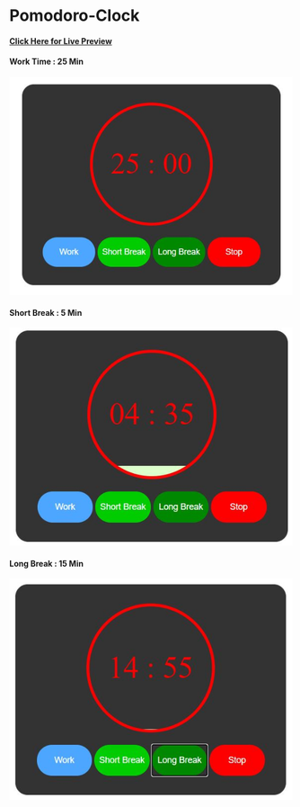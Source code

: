 # Pomodoro-Clock

#### <a href="https://pomodoroclock-3p34g8x1b8kjpkzjep.web.codequotient.com"> Click Here for Live Preview </a>

#### Work Time : 25 Min
<img src="https://github.com/HiteshGarg-Coder/Pomodoro-Clock/blob/main/Pomodoro%20Clock.JPG">

#### Short Break : 5 Min
<img src="https://github.com/HiteshGarg-Coder/Pomodoro-Clock/blob/main/Pomodoro%20Clock%20Short%20Break.JPG">

#### Long Break : 15 Min
<img src="https://github.com/HiteshGarg-Coder/Pomodoro-Clock/blob/main/Pomodoro%20Clock%20Long%20Break.JPG">
